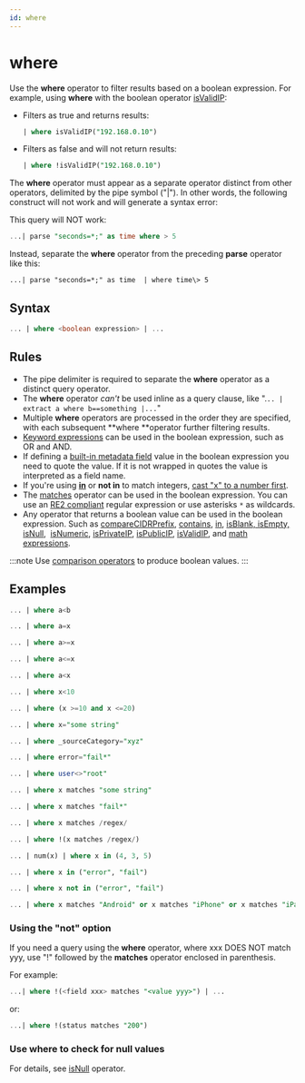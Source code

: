 ```yaml
---
id: where
---
```


# where

Use the **where** operator to filter results based on a boolean expression. For example, using **where** with the boolean operator [isValidIP](isValidIP.md):

* Filters as true and returns results:

    ```sql
    | where isValidIP("192.168.0.10")
    ```

* Filters as false and will not return results:

    ```sql
    | where !isValidIP("192.168.0.10")
    ```


The **where** operator must appear as a separate operator distinct from other operators, delimited by the pipe symbol ("\|"). In other words, the following construct will not work and will generate a syntax error:

This query will NOT work:

```sql
...| parse "seconds=*;" as time where > 5
```

Instead, separate the **where** operator from the preceding **parse** operator like this:

`...| parse "seconds=*;" as time  | where time\> 5`

## Syntax

```sql
... | where <boolean expression> | ...
```

## Rules

* The pipe delimiter is required to separate the **where** operator as a distinct query operator.
* The **where** operator *can't* be used inline as a query clause, like ".`.. | extract a where b==something |...`"
* Multiple **where** operators are processed in the order they are specified, with each subsequent **where **operator further filtering results.
* [Keyword expressions](../../get-started-with-search/build-search/keyword-search-expressions.md) can be used in the boolean expression, such as OR and AND.
* If defining a [built-in metadata field](/docs/search/get-started-with-search/search-basics/built-in-metadata) value in the boolean expression you need to quote the value. If it is not wrapped in quotes the value is interpreted as a field name.
* If you're using [**in**](in-operator.md) or **not in** to match integers, [cast "x" to a number first](Manually-Casting-String-Data-to-a-Number.md).
* The [matches](matches.md "matches") operator can be used in the boolean expression. You can use an [RE2 compliant](https://github.com/google/re2/wiki/Syntax) regular expression or use asterisks `*` as wildcards.
* Any operator that returns a boolean value can be used in the boolean expression. Such as [compareCIDRPrefix](CIDR.md "CIDR"), [contains](contains.md), [in](in-operator.md), [isBlank, isEmpty, isNull](isNull.md "isNull, isEmpty, isBlank"),  [isNumeric](isNumeric.md), [isPrivateIP](isPrivateIP.md), [isPublicIP](isPublicIP.md), [isValidIP](isValidIP.md), and [math expressions](/docs/search/search-query-language/math-expressions).

:::note
Use [comparison operators](../field-expressions.md) to produce boolean values.
:::

## Examples

```sql
... | where a<b 
```

```sql
... | where a=x
```

```sql
... | where a>=x
```

```sql
... | where a<=x
```

```sql
... | where a<x
```

```sql
... | where x<10
```

```sql
... | where (x >=10 and x <=20)
```

```sql
... | where x="some string"
```

```sql
... | where _sourceCategory="xyz"
```

```sql
... | where error="fail*"
```

```sql
... | where user<>"root"
```

```sql
... | where x matches "some string"
```

```sql
... | where x matches "fail*"
```

```sql
... | where x matches /regex/
```

```sql
... | where !(x matches /regex/)
```

```sql
... | num(x) | where x in (4, 3, 5) 
```

```sql
... | where x in ("error", "fail")
```

```sql
... | where x not in ("error", "fail")
```

```sql
... | where x matches "Android" or x matches "iPhone" or x matches "iPad"
```

### Using the "not" option

If you need a query using the **where** operator, where xxx DOES NOT match yyy, use "!" followed by the **matches** operator enclosed in parenthesis.

For example:

```sql
...| where !(<field xxx> matches "<value yyy>") | ...
```

or:

```sql
...| where !(status matches "200")
```

### Use where to check for null values

For details, see [isNull](isNull.md) operator.
